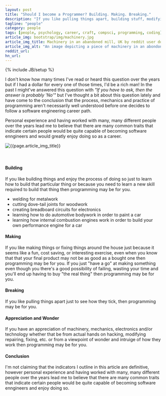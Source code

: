 ```yaml
---
layout: post
title: "Should I become a Programmer? Building. Making. Breaking."
description: "If you like pulling things apart, building stuff, modifying stuff or are good with your hands, then programming might be for you"
tagline: "people"
category: people
tags: [people, psychology, career, craft, compsci, programming, coding]
article_img: bootstrap/img/machinery.jpg
article_img_title: Machinery in an abandoned mill, UK by reddit user donebythehands
article_img_alt: "An image depicting a piece of machinery in an abondoned mill from the subreddit: MachinePorn"
reddit_url:
hn_url:
---
```

{% include JB/setup %}
<div class="intro">
  <div class="intro-txt">
  <p>
    I don't know how many times I've read or heard this question over the years but if I had a dollar for every one of those times, I'd be a rich man! In the past I might've answered this question with <i>"If you have to ask, then the answer is probably 'No'"</i> but I've thought a bit about this question lately and have come to the conclusion that the process, mechanics and practice of programming aren't necessarily well understood before one decides to follow a software engineering career path.
  </p>
  <p>
    Personal experience and having worked with many, many different people over the years lead me to believe that there are many common traits that indicate certain people would be quite capable of becoming software enngineers and would greatly enjoy doing so as a career.
  </p>
  </div>
<div class="intro-img-border">
<div class="intro-img-bevel">
<div class="intro-img">
<img class="article-image" alt="{{page.article_img_title}}" title="{{page.article_img_title}}" src="{{ASSET_PATH}}/{{page.article_img}}"/>
</div>
</div>
</div>
</div>
<br/>
<br/>

#### Building
If you like building things and enjoy the process of doing so just to learn how to build that particular thing or because you need to learn a new skill required to build that thing then programming may be for you.

 * welding for metalwork
 * cutting dove-tail joints for woodwork
 * creating breadboard circuits for electronics
 * learning how to do automotive bodywork in order to paint a car
 * learning how internal combustion engines work in order to build your own performance engine for a car

#### Making
If you like making things or fixing things around the house just because it seems like a fun, cost saving, or interesting exercise, even when you know that that your final product may not be as good as a bought one then programming may be for you. If you just "have a go" at making something even though you there's a good possibility of failing, wasting your time and you'll end up having to buy "the real thing" then programming may be for you.


#### Breaking
If you like pulling things apart just to see how they tick, then programming may be for you. 


#### Appreciation and Wonder
If you have an appreciation of machinery, mechanics, electronics and/or technology whether that be from actual hands on hacking, modifying repairing, fixing, etc. or from a viewpoint of wonder and intruige of how they work then programming may be for you. 



#### Conclusion

I'm not claiming that the indicators I outline in this article are definitive, however personal experience and having worked with many, many different people over the years lead me to believe that there are many common traits that indicate certain people would be quite capable of becoming software enngineers and enjoy doing so.